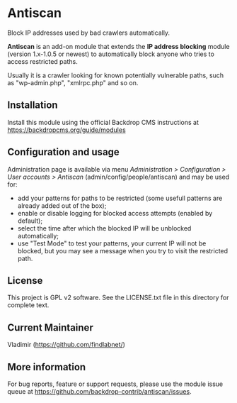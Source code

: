 Antiscan
========

Block IP addresses used by bad crawlers automatically.

**Antiscan** is an add-on module that extends the **IP address blocking** 
module (version 1.x-1.0.5 or newest) to automatically block anyone who 
tries to access restricted paths.

Usually it is a crawler looking for known potentially vulnerable paths, 
such as "wp-admin.php", "xmlrpc.php" and so on.

Installation
------------
Install this module using the official Backdrop CMS instructions at 
https://backdropcms.org/guide/modules

Configuration and usage
-----------------------
Administration page is available via menu *Administration > Configuration > 
User accounts > Antiscan* (admin/config/people/antiscan) 
and may be used for:

- add your patterns for paths to be restricted (some usefull patterns are already added out of the box);
- enable or disable logging for blocked access attempts (enabled by default);
- select the time after which the blocked IP will be unblocked automatically;
- use "Test Mode" to test your patterns, your current IP will not be blocked, but you may see a message when you try to visit the restricted path.

License
-------
This project is GPL v2 software. See the LICENSE.txt file in this directory for
complete text.

Current Maintainer
------------------
Vladimir (https://github.com/findlabnet/)

More information
----------------
For bug reports, feature or support requests, please use the module 
issue queue at https://github.com/backdrop-contrib/antiscan/issues.
